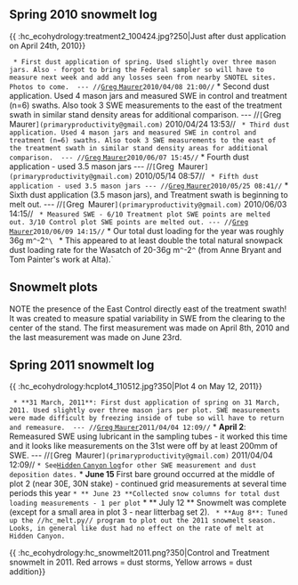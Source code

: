 ## Spring 2010 snowmelt log

{{ :hc\_ecohydrology:treatment2\_100424.jpg?250|Just after dust
application on April 24th, 2010}}

` * First dust application of spring. Used slightly over three mason jars. Also - forgot to bring the Federal sampler so will have to measure next week and add any losses seen from nearby SNOTEL sites. Photos to come.  --- //`[`Greg`
`Maurer`](primaryproductivity@gmail.com)` 2010/04/08 21:00//
` * Second dust application. Used 4 mason jars and measured SWE in control and treatment (n=6) swaths. Also took 3 SWE measurements to the east of the treatment swath in similar stand density areas for additional comparison. --- //`[`Greg`
`Maurer`](primaryproductivity@gmail.com)` 2010/04/24 13:53//
` * Third dust application. Used 4 mason jars and measured SWE in control and treatment (n=6) swaths. Also took 3 SWE measurements to the east of the treatment swath in similar stand density areas for additional comparison.  --- //`[`Greg`
`Maurer`](primaryproductivity@gmail.com)` 2010/06/07 15:45//
` * Fourth dust application - used 3.5 mason jars --- //`[`Greg`
`Maurer`](primaryproductivity@gmail.com)` 2010/05/14 08:57//
` * Fifth dust application - used 3.5 mason jars --- //`[`Greg`
`Maurer`](primaryproductivity@gmail.com)` 2010/05/25 08:41//
` * Sixth dust application (3.5 mason jars), and Treatment swath is beginning to melt out. --- //`[`Greg`
`Maurer`](primaryproductivity@gmail.com)` 2010/06/03 14:15//
` * Measured SWE - 6/10 Treatment plot SWE points are melted out. 3/10 Control plot SWE points are melted out. --- //`[`Greg`
`Maurer`](primaryproductivity@gmail.com)` 2010/06/09 14:15//
` * Our total dust loading for the year was roughly 36g m`^`-2`^\
` * This appeared to at least double the total natural snowpack dust loading rate for the Wasatch of 20-36g m`^`-2`^` (from Anne Bryant and Tom Painter's work at Alta).`

Snowmelt plots
--------------

NOTE the presence of the East Control directly east of the treatment
swath! It was created to measure spatial variability in SWE from the
clearing to the center of the stand. The first measurement was made on
April 8th, 2010 and the last measurement was made on June 23rd.

## Spring 2011 snowmelt log

{{ :hc\_ecohydrology:hcplot4\_110512.jpg?350|Plot 4 on May 12, 2011}}

` * **31 March, 2011**: First dust application of spring on 31 March, 2011. Used slightly over three mason jars per plot. SWE measurements were made difficult by freezing inside of tube so will have to return and remeasure.  --- //`[`Greg`
`Maurer`](primaryproductivity@gmail.com)` 2011/04/04 12:09//
` * **April 2**: Remeasured SWE using lubricant in the sampling tubes - it worked this time and it looks like measurements on the 31st were off by at least 200mm of SWE.  --- //`[`Greg`
`Maurer`](primaryproductivity@gmail.com)` 2011/04/04 12:09//
` * See `[`Hidden` `Canyon`
`log`](hiddencanyon:hc2011_log)` for other SWE measurement and dust deposition dates.
` * **June 15** First bare ground occurred  at the middle of plot 2 (near 30E, 30N stake) - continued grid measurements at several time periods this year
` * ** June 23 **Collected snow columns for total dust loading measurements - 1 per plot
` * ** July 12 ** Snowmelt was complete (except for a small area in plot 3 - near litterbag set 2).
` * **Aug 8**: Tuned up the //hc_melt.py// program to plot out the 2011 snowmelt season. Looks, in general like dust had no effect on the rate of melt at Hidden Canyon.`

{{ :hc\_ecohydrology:hc\_snowmelt2011.png?350|Control and Treatment
snowmelt in 2011. Red arrows = dust storms, Yellow arrows = dust
addition}}
